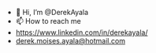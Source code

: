 - 👋 Hi, I’m @DerekAyala
- 📫 How to reach me 
- https://www.linkedin.com/in/derekayala/
- derek.moises.ayala@hotmail.com
